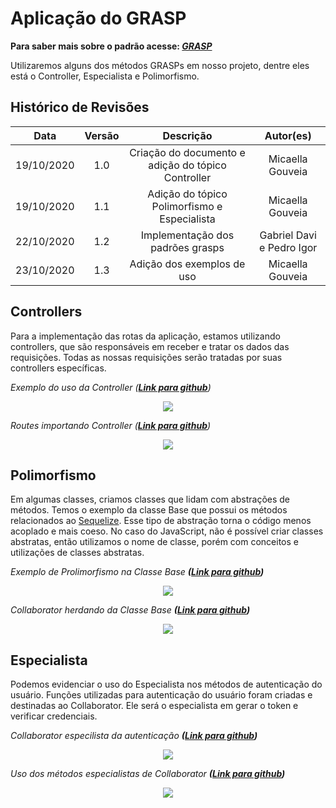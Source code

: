 #  Aplicação do GRASP
**Para saber mais sobre o padrão acesse: [*GRASP*](Project/Estudos/GRASP.md)**

Utilizaremos alguns dos métodos GRASPs em nosso projeto, dentre eles está o Controller, Especialista e Polimorfismo.

## Histórico de Revisões
| Data | Versão | Descrição | Autor(es) |
|:----:|:------:|:---------:|:---------:|
| 19/10/2020 | 1.0 | Criação do documento e adição do tópico Controller | Micaella Gouveia |
| 19/10/2020 | 1.1 | Adição do tópico Polimorfismo e Especialista | Micaella Gouveia |
| 22/10/2020 | 1.2 | Implementação dos padrões grasps | Gabriel Davi e Pedro Igor |
| 23/10/2020 | 1.3 | Adição dos exemplos de uso | Micaella Gouveia |  

## Controllers
Para a implementação das rotas da aplicação, estamos utilizando controllers, que são responsáveis em receber e tratar os dados das requisições. Todas as nossas requisições serão tratadas por suas controllers específicas.

*Exemplo do uso da Controller (**[Link para github](https://github.com/UnBArqDsw/2020.1_G12_Stock_Backend/blob/devel/src/app/controllers/CollaboratorController.js)**)*

<p align="center">
<img src="/assets/padroes/grasp/collaboratorController.png" class="codes-prints" />
</p>

*Routes importando Controller (**[Link para github](https://github.com/UnBArqDsw/2020.1_G12_Stock_Backend/blob/devel/src/routes/Collaborator.routes.js)**)*

<p align="center">
<img src="/assets/padroes/grasp/collaboratorRoutes.png" class="codes-prints" />
</p>


## Polimorfismo
Em algumas classes, criamos classes que lidam com abstrações de métodos. Temos o exemplo da classe Base que possui os métodos relacionados ao [Sequelize](Modeling/objeto?id=Sequelize). Esse tipo de abstração torna o código menos acoplado e mais coeso. No caso do JavaScript, não é possível criar classes abstratas, então utilizamos o nome de classe, porém com conceitos e utilizações de classes abstratas.

*Exemplo de Prolimorfismo na Classe Base **([Link para github](https://github.com/UnBArqDsw/2020.1_G12_Stock_Backend/blob/devel/src/app/StockBase/Base.js))***

<p align="center">
<img src="/assets/padroes/decorator/decoratorBase.png" class="codes-prints" />
</p>

*Collaborator herdando da Classe Base **([Link para github](https://github.com/UnBArqDsw/2020.1_G12_Stock_Backend/blob/devel/src/app/StockBase/CollaboratorBase.js))***

<p align="center">
<img src="/assets/padroes/decorator/collaboratorBase.png" class="codes-prints" />
</p>

## Especialista
Podemos evidenciar o uso do Especialista nos métodos de autenticação do usuário. Funções utilizadas para autenticação do usuário foram criadas e destinadas ao Collaborator. Ele será o especialista em gerar o token e verificar credenciais.

*Collaborator especilista da autenticação **([Link para github](https://github.com/UnBArqDsw/2020.1_G12_Stock_Backend/blob/devel/src/app/models/Collaborator.js))***
<p align="center">
<img src="/assets/padroes/grasp/collaboratorEspecialista.png" class="codes-prints" />
</p>

*Uso dos métodos especialistas de Collaborator **([Link para github](https://github.com/UnBArqDsw/2020.1_G12_Stock_Backend/blob/devel/src/app/StockBase/CollaboratorBase.js))***
<p align="center">
<img src="/assets/padroes/grasp/collaboratorEspecialistaBase.png" class="codes-prints" />
</p>